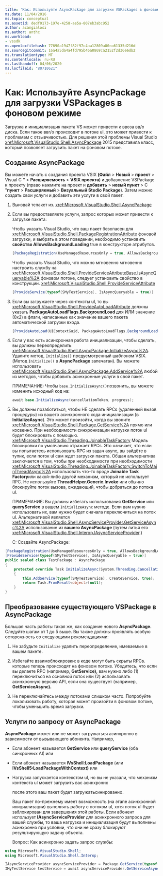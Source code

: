 ```yaml
---
title: 'Как: Используйте AsyncPackage для загрузки VSPackages в фоновом режиме (ru) Документы Майкрософт'
ms.date: 11/04/2016
ms.topic: conceptual
ms.assetid: dedf0173-197e-4258-ae5a-807eb3abc952
author: acangialosi
ms.author: anthc
ms.workload:
- vssdk
ms.openlocfilehash: 77690a1947f82f97c4aa12809a80ea61335d216d
ms.sourcegitcommit: 16a4a5da4a4fd795b46a0869ca2152f2d36e6db2
ms.translationtype: MT
ms.contentlocale: ru-RU
ms.lasthandoff: 04/06/2020
ms.locfileid: "80710621"
---
```

# <a name="how-to-use-asyncpackage-to-load-vspackages-in-the-background"></a>Как: Используйте AsyncPackage для загрузки VSPackages в фоновом режиме
Загрузка и инициализация пакета VS может привести к ввоза вв/о диска. Если такое ввг/о происходит в потоке uI, это может привести к проблемам с отзывчивостью. Для решения этой проблемы Visual Studio <xref:Microsoft.VisualStudio.Shell.AsyncPackage> 2015 представила класс, который позволяет загрузить пакет на фоновом потоке.

## <a name="create-an-asyncpackage"></a>Создание AsyncPackage
 Вы можете начать с создания проекта VSIX **(Файл** > **Новый** > **проект** > Visual C **"** > **Расширяемость** > **VSIX проекта**) и добавление VSPackage к проекту (право нажмите на проект и **добавить** > **новый пункт** > C "**пункт** > **Расширяемый** > **Визуальный Studio Package**). Затем можно создать свои услуги и добавить эти услуги в свой пакет.

1. Выизвай тепакет из. <xref:Microsoft.VisualStudio.Shell.AsyncPackage>

2. Если вы предоставляете услуги, запрос которых может привести к загрузке пакета:

    Чтобы указать Visual Studio, что ваш пакет безопасен для <xref:Microsoft.VisualStudio.Shell.PackageRegistrationAttribute> фоновой загрузки, и выбрать в этом поведении, необходимо установить **свойство AllowsBackgroundLoading** true в конструкторе атрибутов.

   ```csharp
   [PackageRegistration(UseManagedResourcesOnly = true, AllowsBackgroundLoading = true)]

   ```

    Чтобы указать Visual Studio, что можно мгновенно мгновенно настроить службу на <xref:Microsoft.VisualStudio.Shell.ProvideServiceAttributeBase.IsAsyncQueryable%2A> фоновом потоке, следует установить свойство в конструкции. <xref:Microsoft.VisualStudio.Shell.ProvideServiceAttribute>

   ```csharp
   [ProvideService(typeof(SMyTestService), IsAsyncQueryable = true)]

   ```

3. Если вы загружаете через контексты uI, то вы <xref:Microsoft.VisualStudio.Shell.ProvideAutoLoadAttribute> должны указать **PackageAutoLoadFlags.BackgroundLoad** для ИЛИ значение (0x2) в флаги, написанные как значение вашего пакета автоматической загрузки входа.

   ```csharp
   [ProvideAutoLoad(UIContextGuid, PackageAutoLoadFlags.BackgroundLoad)]

   ```

4. Если у вас есть асинхронная работа инициализации, чтобы сделать, вы должны переопределить <xref:Microsoft.VisualStudio.Shell.AsyncPackage.InitializeAsync%2A>. Удалите метод, `Initialize()` предусмотренный шаблоном VSIX. (Метод `Initialize()` в **AsyncPackage** запечатан). Вы можете использовать <xref:Microsoft.VisualStudio.Shell.AsyncPackage.AddService%2A> любой из методов, чтобы добавить асинхронные услуги в свой пакет.

    ПРИМЕЧАНИЕ: Чтобы `base.InitializeAsync()`позвонить, вы можете изменить исходный код на:

   ```csharp
   await base.InitializeAsync(cancellationToken, progress);
   ```

5. Вы должны позаботиться, чтобы НЕ сделать RPCs (удаленный вызов процедуры) из вашего асинхронного кода инициализации (в **InitializeAsync**). Это может произойти, когда вы звоните <xref:Microsoft.VisualStudio.Shell.Package.GetService%2A> прямо или косвенно.  При необходимости синхронизации нагрузки поток uI будет блокировать с помощью. <xref:Microsoft.VisualStudio.Threading.JoinableTaskFactory> Модель блокировки по умолчанию отражает RPCs. Это означает, что если вы попытаетесь использовать RPC из задач async, вы зайдёте в тупик, если поток uI сам ждет загрузки пакета. Общая альтернатива заключается в том, чтобы при необходимости при необходимости <xref:Microsoft.VisualStudio.Threading.JoinableTaskFactory.SwitchToMainThreadAsync%2A> использовать что-то вроде **Joinable Task Factory**или какой-либо другой механизм, который не использует RPC.  Не используйте **ThreadHelper.Generic.Invoke** или обычно блокируйте поток вызова, ожидающий, чтобы добраться до потока uI.

    ПРИМЕЧАНИЕ: Вы должны избегать использования **GetService** или **queryService** в вашем `InitializeAsync` методе. Если вам нужно использовать их, вам нужно будет сначала переключиться на поток uI. Альтернативой является <xref:Microsoft.VisualStudio.Shell.AsyncServiceProvider.GetServiceAsync%2A> использование из **вашего AsyncPackage** (путем литья его <xref:Microsoft.VisualStudio.Shell.Interop.IAsyncServiceProvider>.)

   С: Создайте AsyncPackage:

```csharp
[PackageRegistration(UseManagedResourcesOnly = true, AllowsBackgroundLoading = true)]
[ProvideService(typeof(SMyTestService), IsAsyncQueryable = true)]
public sealed class TestPackage : AsyncPackage
{
    protected override Task InitializeAsync(System.Threading.CancellationToken cancellationToken, IProgress<ServiceProgressData> progress)
    {
        this.AddService(typeof(SMyTestService), CreateService, true);
        return Task.FromResult<object>(null);
    }
}
```

## <a name="convert-an-existing-vspackage-to-asyncpackage"></a>Преобразование существующего VSPackage в AsyncPackage
 Большая часть работы такая же, как создание нового **AsyncPackage**. Следуйте шагам от 1 до 5 выше. Вы также должны проявлять особую осторожность со следующими рекомендациями:

1. Не забудьте `Initialize` удалить переопределение, имеваемые в вашем пакете.

2. Избегайте взаимоблокировки: в коде могут быть скрыты RPCs. которые теперь происходят на фоновом потоке. Убедитесь, что если вы делаете RPC (например, **GetService),** вам нужно либо (1) переключиться на основной поток или (2) использовать асинхронную версию API, если она существует (например, **GetServiceAsync).**

3. Не переключайтесь между потоками слишком часто. Попробуйте локализовать работу, которая может произойти в фоновом потоке, чтобы уменьшить время загрузки.

## <a name="querying-services-from-asyncpackage"></a>Услуги по запросу от AsyncPackage
 **AsyncPackage** может или не может загружаться асинхронно в зависимости от вызывающего абонента. Например,

- Если абонент называется **GetService** или **queryService** (оба синхронных AI) или

- Если абонент называется **IVsShell:LoadPackage** (или **IVsShell5:LoadPackageWithContext)** или

- Нагрузка запускается контекстом uI, но вы не указали, что механизм контекста uI может загрузить вас асинхронно

  после этого ваш пакет будет загружатьсинированно.

  Ваш пакет по-прежнему имеет возможность (на этапе асинхронной инициализации) выполнять работу с потоком uI, хотя поток uI будет заблокирован для завершения этой работы. Если абонент использует **IAsyncServiceProvider** для асинхронного запроса для вашей службы, то ваша нагрузка и инициализация будут выполнены асинхронно при условии, что они не сразу блокируют результирующую задачу объекта.

  Вопрос: Как асинхронно задать запрос службы:

```csharp
using Microsoft.VisualStudio.Shell;
using Microsoft.VisualStudio.Shell.Interop;

IAsyncServiceProvider asyncServiceProvider = Package.GetService(typeof(SAsyncServiceProvider)) as IAsyncServiceProvider;
IMyTestService testService = await asyncServiceProvider.GetServiceAsync(typeof(SMyTestService)) as IMyTestService;
```
